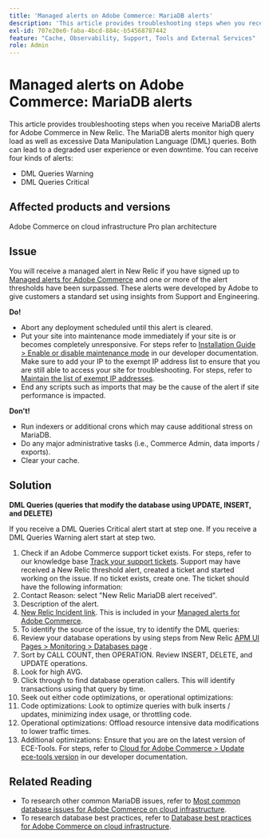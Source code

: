 ```yaml
---
title: 'Managed alerts on Adobe Commerce: MariaDB alerts'
description: 'This article provides troubleshooting steps when you receive MariaDB alerts for Adobe Commerce in New Relic. The MariaDB alerts monitor high query load as well as excessive Data Manipulation Language (DML) queries. Both can lead to a degraded user experience or even downtime. You can receive four kinds of alerts:'
exl-id: 707e20e0-faba-4bcd-884c-b54568787442
feature: "Cache, Observability, Support, Tools and External Services"
role: Admin
---
```

# Managed alerts on Adobe Commerce: MariaDB alerts

This article provides troubleshooting steps when you receive MariaDB alerts for Adobe Commerce in New Relic. The MariaDB alerts monitor high query load as well as excessive Data Manipulation Language (DML) queries. Both can lead to a degraded user experience or even downtime. You can receive four kinds of alerts:

* DML Queries Warning
* DML Queries Critical

## **Affected products and versions**

Adobe Commerce on cloud infrastructure Pro plan architecture

## Issue

You will receive a managed alert in New Relic if you have signed up to [Managed alerts for Adobe Commerce](/help/support-tools/managed-alerts-for-adobe-commerce/managed-alerts-for-magento-commerce.md) and one or more of the alert thresholds have been surpassed. These alerts were developed by Adobe to give customers a standard set using insights from Support and Engineering.

 **Do!**

* Abort any deployment scheduled until this alert is cleared.
* Put your site into maintenance mode immediately if your site is or becomes completely unresponsive. For steps refer to [Installation Guide > Enable or disable maintenance mode](https://devdocs.magento.com/guides/v2.4/install-gde/install/cli/install-cli-subcommands-maint.html?itm_source=devdocs&itm_medium=search_page&itm_campaign=federated_search&itm_term=mainten) in our developer documentation. Make sure to add your IP to the exempt IP address list to ensure that you are still able to access your site for troubleshooting. For steps, refer to [Maintain the list of exempt IP addresses](https://devdocs.magento.com/guides/v2.4/install-gde/install/cli/install-cli-subcommands-maint.html?itm_source=devdocs&itm_medium=search_page&itm_campaign=federated_search&itm_term=mainten#instgde-cli-maint-exempt).
* End any scripts such as imports that may be the cause of the alert if site performance is impacted.

 **Don't!**

* Run indexers or additional crons which may cause additional stress on MariaDB.
* Do any major administrative tasks (i.e., Commerce Admin, data imports / exports).
* Clear your cache.

## Solution

**DML Queries (queries that modify the database using UPDATE, INSERT, and DELETE)**

If you receive a DML Queries Critical alert start at step one. If you receive a DML Queries Warning alert start at step two.

1. Check if an Adobe Commerce support ticket exists. For steps, refer to our knowledge base [Track your support tickets](/help/help-center-guide/help-center/magento-help-center-user-guide.md#track-tickets). Support may have received a New Relic threshold alert, created a ticket and started working on the issue. If no ticket exists, create one. The ticket should have the following information:
1. Contact Reason: select "New Relic MariaDB alert received".
1. Description of the alert.
1. [New Relic Incident link](https://docs.newrelic.com/docs/alerts-applied-intelligence/new-relic-alerts/alert-incidents/view-violation-event-details-incidents). This is included in your [Managed alerts for Adobe Commerce](/help/support-tools/managed-alerts-for-adobe-commerce/managed-alerts-for-magento-commerce.md).
1. To identify the source of the issue, try to identify the DML queries:
1. Review your database operations by using steps from New Relic [APM UI Pages > Monitoring > Databases page](https://docs.newrelic.com/docs/apm/apm-ui-pages/monitoring/databases-page-view-operations-throughput-response-time) .
1. Sort by CALL COUNT, then OPERATION. Review INSERT, DELETE, and UPDATE operations.
1. Look for high AVG.
1. Click through to find database operation callers. This will identify transactions using that query by time.
1. Seek out either code optimizations, or operational optimizations:
1. Code optimizations: Look to optimize queries with bulk inserts / updates, minimizing index usage, or throttling code.
1. Operational optimizations: Offload resource intensive data modifications to lower traffic times.
1. Additional optimizations: Ensure that you are on the latest version of ECE-Tools. For steps, refer to [Cloud for Adobe Commerce > Update ece-tools version](https://devdocs.magento.com/cloud/project/ece-tools-update.html) in our developer documentation.

## Related Reading

* To research other common MariaDB issues, refer to [Most common database issues for Adobe Commerce on cloud infrastructure](https://experienceleague.adobe.com/docs/commerce-operations/implementation-playbook/best-practices/maintenance/resolve-database-performance-issues.html).
* To research database best practices, refer to [Database best practices for Adobe Commerce on cloud infrastructure](https://experienceleague.adobe.com/docs/commerce-operations/implementation-playbook/best-practices/planning/database-on-cloud.html).
